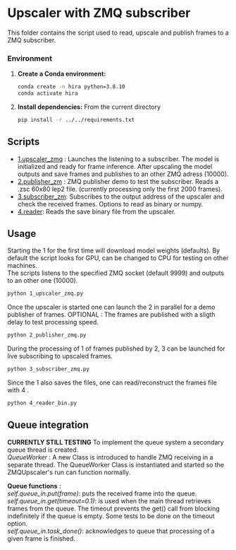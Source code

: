 # Upscaler with ZMQ subscriber

This folder contains the script used to read, upscale and publish frames to a ZMQ subscriber. 

### Environment

1. **Create a Conda environment:**
    ```sh
    conda create -n hira python=3.8.10
    conda activate hira
    ```

2. **Install dependencies:**
From the current directory
    ```sh
    pip install -r ../../requirements.txt
    ```

## Scripts

 - [1.upscaler_zmq](./1_upscaler_zmq.py) : Launches the listening to a subscriber. The model is initialized and ready for frame inference. After upscaling the model outputs and save frames and publishes to an other ZMQ adress (10000).  
 - [2.publisher_zm](./2_publisher_zmq.py) : ZMQ publisher demo to test the subscriber. Reads a .zsc 60x80 lep2 file. (currently processing only the first 2000 frames).  
 - [3.subscriber_zm](./3_subscriber_zmq.py): Subscribes to the output address of the upscaler and check the received frames. Options to read as binary or numpy.  
 - [4.reader](./4_reader_bin.py): Reads the save binary file from the upscaler.  

## Usage

Starting the 1 for the first time will download model weights (defaults). By default the script looks for GPU, can be changed to CPU for testing on other machines.  
The scripts listens to the specified ZMQ socket (default 9999) and outputs to an other one (10000).  
```bash 
python 1_upscaler_zmq.py
```
Once the upscaler is started one can launch the 2 in parallel for a demo publisher of frames. OPTIONAL : The frames are published with a sligth delay to test processing speed.  
```bash 
python 2_publisher_zmq.py
```
During the processing of 1 of frames published by 2, 3 can be launched for live subscribing to upscaled frames.  
```bash 
python 3_subscriber_zmq.py
```
Since the 1 also saves the files, one can read/reconstruct the frames file with 4 .  
```bash 
python 4_reader_bin.py
```

## Queue integration 
**CURRENTLY STILL TESTING**
To implement the queue system a secondary queue thread is created.  
_QueueWorker_ : A new Class is introduced to handle ZMQ receiving in a separate thread.
The QueueWorker Class is instantiated and started so the ZMQUpscaler's run can function normally.

**Queue functions** :   
_self.queue_in.put(frame)_: puts the received frame into the queue.  
_self.queue_in.get(timeout=0.1)_: is used when the main thread retrieves frames from the queue. The timeout prevents the get() call from blocking indefinitely if the queue is empty. Some tests to be done on the timeout option.  
_self.queue_in.task_done()_: acknowledges to queue that processing of a given frame is finished.  
